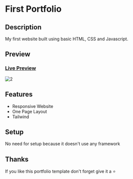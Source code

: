 # First Portfolio

## Description
My first website built using basic HTML, CSS and Javascript.

## Preview
### [Live Preview](https://rikiprimus.github.io/portofolio/)
![2](https://user-images.githubusercontent.com/34765525/230939441-da3bd8a7-2844-471a-b712-662dd681f64e.JPG)

## Features
* Responsive Website
* One Page Layout
* Tailwind

## Setup
No need for setup because it doesn't use any framework

## Thanks
If you like this portfolio template don't forget give it a ⭐



